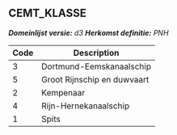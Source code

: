 ## CEMT_KLASSE

*__Domeinlijst versie:__ d3*
*__Herkomst definitie:__ PNH*

|__Code__ |__Description__	|
|	---	|	---	|
| 3 | Dortmund-Eemskanaalschip |
| 5 | Groot Rijnschip en duwvaart |
| 2 | Kempenaar |
| 4 | Rijn-Hernekanaalschip |
| 1 | Spits |
